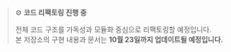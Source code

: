 > ⚙️ **코드 리팩토링 진행 중**
>
> 전체 코드 구조를 가독성과 모듈화 중심으로 리팩토링할 예정입니다.  
> 본 저장소의 구현 내용과 문서는 **10월 23일까지 업데이트될 예정입니다.**
